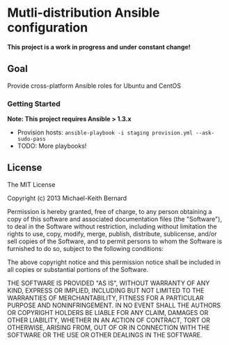 # Mutli-distribution Ansible configuration

**This project is a work in progress and under constant change!**

## Goal

Provide cross-platform Ansible roles for Ubuntu and CentOS

### Getting Started

**Note: This project requires Ansible > 1.3.x**

* Provision hosts: `ansible-playbook -i staging provision.yml --ask-sudo-pass`
* TODO: More playbooks!

## License

The MIT License

Copyright (c) 2013 Michael-Keith Bernard

Permission is hereby granted, free of charge, to any person obtaining a copy of
this software and associated documentation files (the "Software"), to deal in
the Software without restriction, including without limitation the rights to
use, copy, modify, merge, publish, distribute, sublicense, and/or sell copies of
the Software, and to permit persons to whom the Software is furnished to do so,
subject to the following conditions:

The above copyright notice and this permission notice shall be included in all
copies or substantial portions of the Software.

THE SOFTWARE IS PROVIDED "AS IS", WITHOUT WARRANTY OF ANY KIND, EXPRESS OR
IMPLIED, INCLUDING BUT NOT LIMITED TO THE WARRANTIES OF MERCHANTABILITY, FITNESS
FOR A PARTICULAR PURPOSE AND NONINFRINGEMENT. IN NO EVENT SHALL THE AUTHORS OR
COPYRIGHT HOLDERS BE LIABLE FOR ANY CLAIM, DAMAGES OR OTHER LIABILITY, WHETHER
IN AN ACTION OF CONTRACT, TORT OR OTHERWISE, ARISING FROM, OUT OF OR IN
CONNECTION WITH THE SOFTWARE OR THE USE OR OTHER DEALINGS IN THE SOFTWARE.

